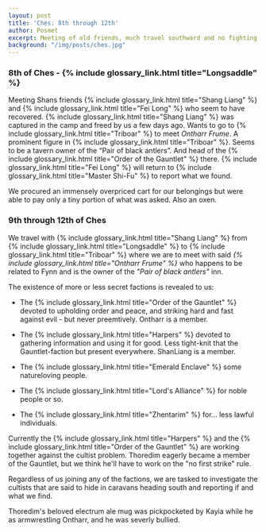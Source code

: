 ```yaml
---
layout: post
title: 'Ches: 8th through 12th'
author: Posmet
excerpt: Meeting of old friends, much travel southward and no fighting.
background: "/img/posts/ches.jpg"
---
```


### 8th of Ches - {% include glossary_link.html title="Longsaddle" %}

Meeting Shans friends {% include glossary_link.html title="Shang Liang" %} and
{% include glossary_link.html title="Fei Long" %} who seem to have recovered.
{% include glossary_link.html title="Shang Liang" %} was captured in the camp
and freed by us a few days ago. Wants to go to {% include glossary_link.html title="Triboar" %} to meet *Ontharr
Frume*. A prominent figure in {% include glossary_link.html title="Triboar" %}. Seems to be a tavern owner of the “Pair
of black antlers”. And head of the {% include glossary_link.html title="Order
of the Gauntlet" %} there. {% include glossary_link.html title="Fei Long" %}
will return to {% include glossary_link.html title="Master Shi-Fu" %} to
report what we found.

We procured an immensely overpriced cart for our belongings but were able to pay only a tiny portion of what was asked. Also an oxen.

### 9th through 12th of Ches

We travel with {% include glossary_link.html title="Shang Liang" %} from
{% include glossary_link.html title="Longsaddle" %} to {% include glossary_link.html title="Triboar" %} where we are to meet with said *{% include
glossary_link.html title="Ontharr Frume" %}* who happens to be related to Fynn
and is the owner of the *"Pair of black antlers"* inn.

The existence of more or less secret factions is revealed to us:

- The {% include glossary_link.html title="Order of the Gauntlet" %} devoted to upholding order and peace, and striking hard and fast against evil - but never preemtively. Ontharr is a member.

- The {% include glossary_link.html title="Harpers" %} devoted to gathering information and using it for good. Less tight-knit that the Gauntlet-faction but present everywhere. ShanLiang is a member.

- The {% include glossary_link.html title="Emerald Enclave" %} some natureloving people.

- The {% include glossary_link.html title="Lord's Alliance" %} for noble people or so.

- The {% include glossary_link.html title="Zhentarim" %} for... less lawful individuals.

Currently the {% include glossary_link.html title="Harpers" %} and the {% include glossary_link.html title="Order of the Gauntlet" %} are working together against the cultist problem.
Thoredim eagerly became a member of the Gauntlet, but we think he'll have to work on the "no first strike" rule.

Regardless of us joining any of the factions, we are tasked to investigate the cultists that are said to hide in caravans heading south and reporting if and what we find.

Thoredim's beloved electrum ale mug was pickpocketed by Kayia while he as armwrestling Ontharr, and he was severly bullied.
